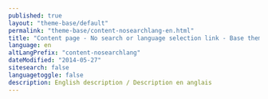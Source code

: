 ```yaml
---
published: true
layout: "theme-base/default"
permalink: "theme-base/content-nosearchlang-en.html"
title: "Content page - No search or language selection link - Base theme"
language: en
altLangPrefix: "content-nosearchlang"
dateModified: "2014-05-27"
sitesearch: false
languagetoggle: false
description: English description / Description en anglais
---
```


